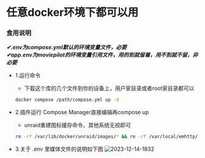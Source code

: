 # 任意docker环境下都可以用
### 食用说明
***✔.env为compose.yml默认的环境变量文件，必要*** \
***✔app.env为moviepilot的环境变量引用文件，用的到就留着，用不到就不留，非必要***
- 1.运行命令
  - 下载这个库的几个文件到你的设备上，用户家目录或者root家目录都可以
  ```bash
  docker compose /path/compose.yml up -d
  ```
- 2.插件运行 Compose Manager直接编辑再compose up

  - unraid重建图标缓存命令，其他系统无视即可
  ```bash
  rm -rf /var/lib/docker/unraid/images/* && rm -rf /var/local/emhttp/plugins/dynamix.docker.manager/images/* 
  ```
- 3.关于 .env 里媒体文件的说明如下图
![2023-12-14-1832](https://github.com/leesonaa/unraid-docker-compose/assets/97571961/e7390d58-8ae9-40ea-8562-f1bb2eb01f8d)
